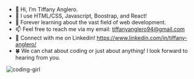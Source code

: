 - 👋 Hi, I’m Tiffany Anglero.
- 👀 I use HTML/CSS, Javascript, Boostrap, and React!
- 🌱 Forever learning about the vast field of web development.
- 📫 Feel free to reach me via my email: tiffanyanglero94@gmail.com
- 🌟 Connect with me on Linkedin! https://www.linkedin.com/in/tiffany-anglero/
- 🍀 We can chat about coding or just about anything! I look forward to hearing from you.
<!---
tanglero4/tanglero4 is a ✨ special ✨ repository because its `README.md` (this file) appears on your GitHub profile.
You can click the Preview link to take a look at your changes.
--->
          
          
          
![coding-girl](https://user-images.githubusercontent.com/96814274/160431438-4ca8dd2a-7970-4201-9e4f-05e18337934d.jpg)
